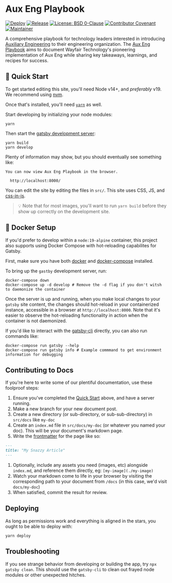 # Aux Eng Playbook

[![Deploy](https://github.com/wayfair-incubator/aux-eng-playbook/actions/workflows/deploy.yml/badge.svg?branch=main)](https://github.com/wayfair-incubator/aux-eng-playbook/actions/workflows/deploy.yml)
[![Release](https://img.shields.io/github/v/release/wayfair-incubator/aux-eng-playbook?display_name=tag)](https://github.com/wayfair-incubator/aux-eng-playbook/releases)
[![License: BSD 0-Clause](https://img.shields.io/badge/License-BSD%200--Clause-orange.svg)](LICENSE)
[![Contributor Covenant](https://img.shields.io/badge/Contributor%20Covenant-2.0-24B8EE.svg)](CODE_OF_CONDUCT.md)
[![Maintainer](https://img.shields.io/badge/Maintainer-Wayfair-7F187F)](https://wayfair.github.io)

A comprehensive playbook for technology leaders interested in introducing [Auxiliary Engineering](https://www.aboutwayfair.com/tech-innovation/what-is-auxiliary-engineering) to their engineering organization. The [Aux Eng Playbook](https://github.com/wayfair-incubator/aux-eng-playbook) aims to document Wayfair Technology's pioneering implementation of Aux Eng while sharing key takeaways, learnings, and recipes for success.

## 🚀 Quick Start

To get started editing this site, you'll need Node v14+, and _preferably_ v19. We recommend using [nvm](https://github.com/nvm-sh/nvm).

Once that's installed, you'll need [`yarn`](https://yarnpkg.com/) as well.

Start developing by initializing your node modules:

```shell
yarn
```

Then start the [gatsby development server](https://www.gatsbyjs.com/docs/):

```shell
yarn build
yarn develop
```

Plenty of information may show, but you should eventually see something like:

```shell
You can now view Aux Eng Playbook in the browser.

  http://localhost:8000/

```

You can edit the site by editing the files in `src/`. This site uses CSS, JS, and [css-in-js](https://cssinjs.org/).

> 💡 Note that for most images, you'll want to run `yarn build` before they show up correctly on the development site.

## 🐳 Docker Setup

If you'd prefer to develop within a `node:19-alpine` container, this project also supports using Docker Compose with hot-reloading capabilites for Gatsby.

First, make sure you have both [docker](https://docs.docker.com/engine/install/) and [docker-compose](https://docs.docker.com/compose/install/) installed.

To bring up the `gastby` development server, run:

```shell
docker-compose down
docker-compose up -d develop # Remove the -d flag if you don't witsh to daemonize the container
```

Once the server is up and running, when you make local changes to your `gatsby` site content, the changes should hot-reload in your containerized instance, accessible in a browser at `http://localhost:8000`. Note that it's easier to observe the hot-reloading functionality in action when the container is not daemonized.

If you'd like to interact with the [gatsby-cli](https://www.gatsbyjs.com/docs/reference/gatsby-cli/) directly, you can also run commands like:

```shell
docker-compose run gatsby --help
docker-compose run gatsby info # Example commmand to get environment information for debugging
```

## Contributing to Docs

If you're here to write some of our plentiful documentation, use these foolproof steps:

1. Ensure you've completed the [Quick Start](#-quick-start) above, and have a server running.
1. Make a new branch for your new document post.
1. Create a new directory (or sub-directory, or sub-sub-directory) in `src/docs` like `my-doc`
1. Create an `index.md` file in `src/docs/my-doc` (or whatever you named your doc). This will be your document's markdown page.
1. Write the [frontmatter](https://github.com/remarkjs/remark-frontmatter#use) for the page like so:

```markdown
---
title: "My Snazzy Article"
---
```

1. Optionally, include any assets you need (images, etc) alongside `index.md`, and reference them directly, eg: `[my-image](./my-image)`
1. Watch your markdown come to life in your browser by visiting the corresponding path to your document from `/docs` (in this case, we'd visit `docs/my-doc`)
1. When satisfied, commit the result for review.

## Deploying

As long as permissions work and everything is aligned in the stars, you ought to be able to deploy with:

```shell
yarn deploy
```

## Troubleshooting

If you see strange behavior from developing or building the app, try `npx gatsby clean`. This should use the `gatsby-cli` to clean out frayed node modules or other unexpected hitches.
